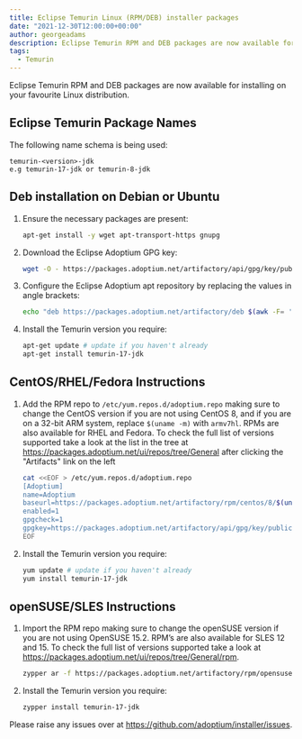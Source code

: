 ```yaml
---
title: Eclipse Temurin Linux (RPM/DEB) installer packages
date: "2021-12-30T12:00:00+00:00"
author: georgeadams
description: Eclipse Temurin RPM and DEB packages are now available for installing on your favourite Linux distribution.
tags:
  - Temurin
---
```


Eclipse Temurin RPM and DEB packages are now available for installing on your favourite Linux distribution.

## Eclipse Temurin Package Names
The following name schema is being used:

```
temurin-<version>-jdk
e.g temurin-17-jdk or temurin-8-jdk
```

## Deb installation on Debian or Ubuntu

1. Ensure the necessary packages are present:
    ```bash
    apt-get install -y wget apt-transport-https gnupg
    ```
1. Download the Eclipse Adoptium GPG key:
    ```bash
    wget -O - https://packages.adoptium.net/artifactory/api/gpg/key/public | apt-key add -
    ```
1. Configure the Eclipse Adoptium apt repository by replacing the values in angle brackets:
    ```bash
    echo "deb https://packages.adoptium.net/artifactory/deb $(awk -F= '/^VERSION_CODENAME/{print$2}' /etc/os-release) main" | tee /etc/apt/sources.list.d/adoptium.list
    ```
1. Install the Temurin version you require:
    ```bash
    apt-get update # update if you haven't already
    apt-get install temurin-17-jdk
    ```

## CentOS/RHEL/Fedora Instructions

1. Add the RPM repo to `/etc/yum.repos.d/adoptium.repo` making sure to change the CentOS version if you are not using CentOS 8, and if you are on a 32-bit ARM system, replace `$(uname -m)` with `armv7hl`. RPMs are also available for RHEL and Fedora. To check the full list of versions supported take a look at the list in the tree at https://packages.adoptium.net/ui/repos/tree/General after clicking the "Artifacts" link on the left
    ```bash
    cat <<EOF > /etc/yum.repos.d/adoptium.repo
    [Adoptium]
    name=Adoptium
    baseurl=https://packages.adoptium.net/artifactory/rpm/centos/8/$(uname -m)
    enabled=1
    gpgcheck=1
    gpgkey=https://packages.adoptium.net/artifactory/api/gpg/key/public
    EOF
    ```
1. Install the Temurin version you require:
    ```bash
    yum update # update if you haven't already
    yum install temurin-17-jdk
    ```

## openSUSE/SLES Instructions

1. Import the RPM repo making sure to change the openSUSE version if you are not using OpenSUSE 15.2. RPM’s are also available for SLES 12 and 15. To check the full list of versions supported take a look at https://packages.adoptium.net/ui/repos/tree/General/rpm.
    ```bash
    zypper ar -f https://packages.adoptium.net/artifactory/rpm/opensuse/15.2/$(uname -m) adoptium
    ```
1. Install the Temurin version you require:
    ```bash
    zypper install temurin-17-jdk
    ```

Please raise any issues over at https://github.com/adoptium/installer/issues.